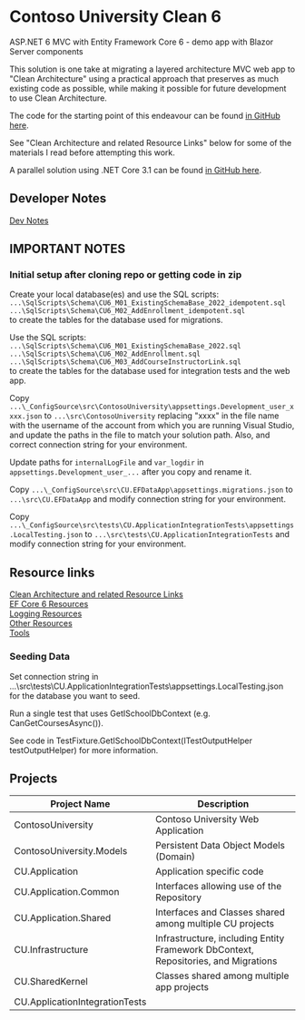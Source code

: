 # Contoso University Clean 6

ASP.NET 6 MVC with Entity Framework Core 6 - demo app with Blazor Server components

This solution is one take at migrating a layered architecture MVC web app
to "Clean Architecture" using a practical approach that preserves as much
existing code as possible, while making it possible for future development
to use Clean Architecture.

The code for the starting point of this endeavour can be found
[in GitHub here](https://github.com/bgoodearl/ContosoUniversity_dnc31_MVC).

See "Clean Architecture and related Resource Links" below for
some of the materials I read before attempting this work.

A parallel solution using .NET Core 3.1 can be found [in GitHub here](https://github.com/bgoodearl/ContosoU_dnc31_MVCB_Clean).

## Developer Notes

[Dev Notes](./_docs/CC6__DevNotes.md)<br/>

## IMPORTANT NOTES

### Initial setup after cloning repo or getting code in zip

Create your local database(es) and use the SQL scripts:<br/>
`...\SqlScripts\Schema\CU6_M01_ExistingSchemaBase_2022_idempotent.sql`<br/>
`...\SqlScripts\Schema\CU6_M02_AddEnrollment_idempotent.sql`<br/>
to create the tables for the database used for migrations.<br/>

Use the SQL scripts:<br/>
`...\SqlScripts\Schema\CU6_M01_ExistingSchemaBase_2022.sql`<br/>
`...\SqlScripts\Schema\CU6_M02_AddEnrollment.sql`<br/>
`...\SqlScripts\Schema\CU6_M03_AddCourseInstructorLink.sql`<br/>
to create the tables for the database used for integration tests and the web app.<br/>

Copy `...\_ConfigSource\src\ContosoUniversity\appsettings.Development_user_xxxx.json`
to `...\src\ContosoUniversity` replacing "xxxx" in the file name with the 
username of the account from which you are running Visual Studio, and
update the paths in the file to match your solution path.  Also,
and correct connection string for your environment.

Update paths for `internalLogFile` and `var_logdir`
in `appsettings.Development_user_...` after you copy and rename it.

Copy `...\_ConfigSource\src\CU.EFDataApp\appsettings.migrations.json`
to `...\src\CU.EFDataApp` and modify connection string for your environment.

Copy `...\_ConfigSource\src\tests\CU.ApplicationIntegrationTests\appsettings.LocalTesting.json`
to `...\src\tests\CU.ApplicationIntegrationTests` and modify connection string for your environment.

## Resource links

[Clean Architecture and related Resource Links](./_docs/CC6_CleanResources.md)<br/>
[EF Core 6 Resources](./_docs/CC6_EFCore6Resources.md)<br/>
[Logging Resources](./_docs/CC6_Logging.md)<br/>
[Other Resources](./_docs/CC6_Resources.md)<br/>
[Tools](./_docs/CC6_Tools.md)<br/>

### Seeding Data

Set connection string in ...\src\tests\CU.ApplicationIntegrationTests\appsettings.LocalTesting.json
for the database you want to seed.

Run a single test that uses GetISchoolDbContext (e.g. CanGetCoursesAsync()).

See code in TestFixture.GetISchoolDbContext(ITestOutputHelper testOutputHelper) for more information.

## Projects

Project Name                    | Description
-------------                   | ------------
ContosoUniversity               | Contoso University Web Application
ContosoUniversity.Models        | Persistent Data Object Models (Domain)
CU.Application                  | Application specific code
CU.Application.Common           | Interfaces allowing use of the Repository
CU.Application.Shared           | Interfaces and Classes shared among multiple CU projects
CU.Infrastructure               | Infrastructure, including Entity Framework DbContext, Repositories, and Migrations
CU.SharedKernel                 | Classes shared among multiple app projects
CU.ApplicationIntegrationTests  | 
